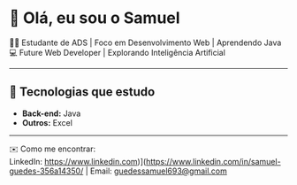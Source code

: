 # 👋 Olá, eu sou o Samuel

👨‍💻 Estudante de ADS | Foco em Desenvolvimento Web | Aprendendo Java
💻 Future Web Developer | Explorando Inteligência Artificial

---

## 🚀 Tecnologias que estudo 
- **Back-end:** Java  
- **Outros:** Excel

---

✉️ Como me encontrar:  
LinkedIn: https://www.linkedin.com)](https://www.linkedin.com/in/samuel-guedes-356a14350/ | Email: guedessamuel693@gmail.com
